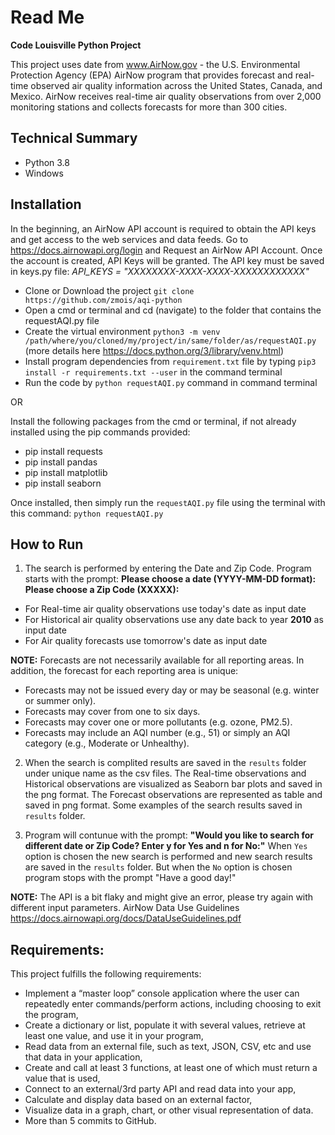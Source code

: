 # Read Me

**Code Louisville Python Project**

This project uses date from www.AirNow.gov - the U.S. Environmental Protection Agency (EPA) AirNow program that provides forecast and real-time observed air quality information across the United States, Canada, and Mexico. AirNow receives real-time air quality observations from over 2,000 monitoring stations and collects forecasts for more than 300 cities.

## Technical Summary

- Python 3.8
- Windows

## Installation

In the beginning, an AirNow API account is required to obtain the API keys and get access to the web services and data feeds. Go to https://docs.airnowapi.org/login and Request an AirNow API Account. Once the account is created, API Keys will be granted.
The API key must be saved in keys.py file: *API_KEYS = "XXXXXXXX-XXXX-XXXX-XXXXXXXXXXXX"*

- Clone or Download the project `git clone https://github.com/zmois/aqi-python`
-  Open a cmd or terminal and cd (navigate) to the folder that contains the requestAQI.py file
- Create the virtual environment `python3 -m venv /path/where/you/cloned/my/project/in/same/folder/as/requestAQI.py` (more details here https://docs.python.org/3/library/venv.html)
- Install program dependencies from `requirement.txt` file by typing `pip3 install -r requirements.txt --user` in the command terminal
- Run the code by `python requestAQI.py` command in command terminal

OR

Install the following packages from the cmd or terminal, if not already installed using the pip commands provided:
  - pip install requests
  - pip install pandas
  - pip install matplotlib
  - pip install seaborn

Once installed, then simply run the `requestAQI.py` file using the terminal with this command: `python requestAQI.py`

## How to Run 

1. The search is performed by entering the Date and Zip Code. Program starts with the prompt:
**Please choose a date (YYYY-MM-DD format):**
**Please choose a Zip Code (XXXXX):**

- For Real-time air quality observations use today's date as input date
- For Historical air quality observations use any date back to year **2010** as input date
- For Air quality forecasts use tomorrow's date as input date

**NOTE:** Forecasts are not necessarily available for all reporting areas. In addition, the forecast for each reporting area is unique:
  * Forecasts may not be issued every day or may be seasonal (e.g. winter or summer only).
  * Forecasts may cover from one to six days.
  * Forecasts may cover one or more pollutants (e.g. ozone, PM2.5).
  * Forecasts may include an AQI number (e.g., 51) or simply an AQI category (e.g., Moderate or Unhealthy).

2. When the search is complited results are saved in the `results` folder under unique name as the csv files. The Real-time observations and Historical observations are visualized as Seaborn bar plots and saved in the png format. The Forecast observations are represented as table and saved in png format. Some examples of the search results saved in `results` folder.

3. Program will contunue with the prompt:
**"Would you like to search for different date or Zip Code? Enter y for Yes and n for No:"**
When `Yes` option is chosen the new search is performed and new search results are saved in the `results` folder.
But when the `No` option is chosen program stops with the prompt "Have a good day!"

**NOTE:** The API is a bit flaky and might give an error, please try again with different input parameters. AirNow Data Use Guidelines https://docs.airnowapi.org/docs/DataUseGuidelines.pdf

## Requirements:

This project fulfills the following requirements:
- Implement a “master loop” console application where the user can repeatedly enter
commands/perform actions, including choosing to exit the program,
- Create a dictionary or list, populate it with several values, retrieve at least one value, and use it   in your program,
- Read data from an external file, such as text, JSON, CSV, etc and use that data in your application,
- Create and call at least 3 functions, at least one of which must return a value that is used,
- Connect to an external/3rd party API and read data into your app,
- Calculate and display data based on an external factor,
- Visualize data in a graph, chart, or other visual representation of data.
- More than 5 commits to GitHub.
